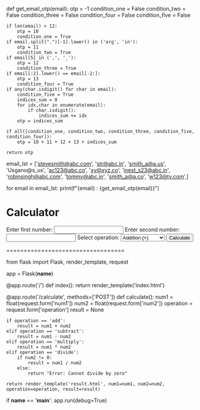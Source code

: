 def get_email_otp(email):
    otp = -1
    condition_one = False
    condition_two = False
    condition_three = False
    condition_four = False
    condition_five = False



    if len(email) > 12:
        otp = 10
        condition_one = True
    if email.split(".")[-1].lower() in ('org', 'in'):
        otp = 11
        condition_two = True
    if email[5] in (',', '_'):
        otp = 12
        condition_three = True
    if email[:2].lower() == email[-2:]:
        otp = 13
        condition_four = True
    if any(char.isdigit() for char in email):
        condition_five = True
        indices_sum = 0
        for idx,char in enumerate(email):
            if char.isdigit():
                indices_sum += idx
        otp = indices_sum

    if all([condition_one, condition_two, condition_three, condition_five, condition_four]):
        otp = 10 + 11 + 12 + 13 + indices_sum

    return otp

email_lst = ['stevesmith@abc.com',
             'str@abc.in',
             'smith_a@a.us',
             'Usgano@s_us',
             'ac123@abc.co',
             'xy@xyz.co',
             'inest_s23@abc.in',
             'robinsingh@abc.com',
             'tommy@abc.in',
             'smith_a@a.co',
             'w123@ty.com',]

for email in email_lst:
    print(f"{email} : {get_email_otp(email)}")



<!DOCTYPE html>
<html lang="en">
<head>
    <meta charset="UTF-8">
    <meta name="viewport" content="width=device-width, initial-scale=1.0">
    <title>Calculator</title>
</head>
<body>
    <h1>Calculator</h1>
    <form action="/calculate" method="post">
        <label for="num1">Enter first number:</label>
        <input type="number" id="num1" name="num1" required>
        <label for="num2">Enter second number:</label>
        <input type="number" id="num2" name="num2" required>
        <label for="operation">Select operation:</label>
        <select id="operation" name="operation">
            <option value="add">Addition (+)</option>
            <option value="subtract">Subtraction (-)</option>
            <option value="multiply">Multiplication (*)</option>
            <option value="divide">Division (/)</option>
        </select>
        <button type="submit">Calculate</button>
    </form>
</body>
</html>

==================================

from flask import Flask, render_template, request

app = Flask(__name__)

@app.route('/')
def index():
    return render_template('index.html')

@app.route('/calculate', methods=['POST'])
def calculate():
    num1 = float(request.form['num1'])
    num2 = float(request.form['num2'])
    operation = request.form['operation']
    result = None

    if operation == 'add':
        result = num1 + num2
    elif operation == 'subtract':
        result = num1 - num2
    elif operation == 'multiply':
        result = num1 * num2
    elif operation == 'divide':
        if num2 != 0:
            result = num1 / num2
        else:
            return "Error: Cannot divide by zero"

    return render_template('result.html', num1=num1, num2=num2, operation=operation, result=result)

if __name__ == '__main__':
    app.run(debug=True)


    
